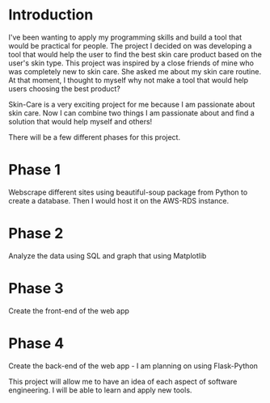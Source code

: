 # Introduction
I've been wanting to apply my programming skills and build a tool that would be practical for people.  The project I decided on was developing a tool that would help the user to find the best skin care product based on the user's skin type.  This project was inspired by a close friends of mine who was completely new to skin care.  She asked me about my skin care routine.  At that moment, I thought to myself why not make a tool that would help users choosing the best product?  

Skin-Care is a very exciting project for me because I am passionate about skin care.  Now I can combine two things I am passionate about and find a solution that would help myself and others! 

There will be a few different phases for this project.  

# Phase 1
Webscrape different sites using beautiful-soup package from Python to create a database.  Then I would host it on the AWS-RDS instance.

# Phase 2
Analyze the data using SQL and graph that using Matplotlib

# Phase 3
Create the front-end of the web app

# Phase 4
Create the back-end of the web app - I am planning on using Flask-Python

This project will allow me to have an idea of each aspect of software engineering.  I will be able to learn and apply new tools.